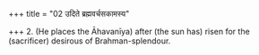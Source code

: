 +++
title = "02 उदिते ब्रह्मवर्चसकामस्य"

+++
2. (He places the Āhavanīya) after (the sun has) risen for the (sacrificer) desirous of Brahman-splendour.
